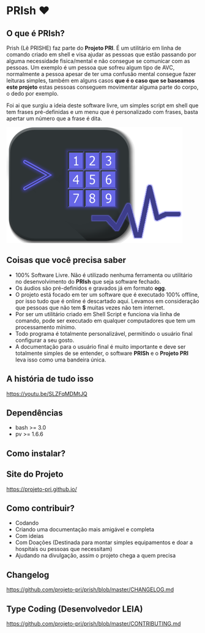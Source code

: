 # PRIsh ❤

## O que é PRIsh?
Prish (Lê PRISHE) faz parte do **Projeto PRI**. É um utilitário em linha de comando criado em shell e visa ajudar as pessoas que estão passando por alguma necessidade fisica/mental e não consegue se comunicar com as pessoas.
Um exemplo é um pessoa que sofreu algum tipo de AVC, normalmente a pessoa apesar de ter uma confusão mental consegue fazer leituras simples, também em alguns casos **que é o caso que se baseamos este projeto** estas pessoas conseguem movimentar alguma parte do corpo, o dedo por exemplo.

Foi ai que surgiu a ideia deste software livre, um simples script em shell que tem frases pré-definidas e um menu que é personalizado com frases, basta apertar um número que a frase é dita.


![PRIsh Logo](prish.png)


## Coisas que você precisa saber
- 100% Software Livre. Não é utilizado nenhuma ferramenta ou utilitário no desenvolvimento do **PRIsh** que seja software fechado.
- Os áudios são pré-definidos e gravados já em formato **ogg**.
- O projeto está focado em ter um software que é executado 100% offline, por isso tudo que é online é descartado aqui. Levamos em consideração que pessoas que não tem **$** muitas vezes não tem internet.
- Por ser um utilitário criado em Shell Script e funciona via linha de comando, pode ser executado em qualquer computadores que tem um processamento mínimo.
- Todo programa é totalmente personalizável, permitindo o usuário final configurar a seu gosto.
- A documentação para o usuário final é muito importante e deve ser totalmente simples de se entender, o software **PRISh** e o **Projeto PRI** leva isso como uma bandeira única.

## A história de tudo isso
https://youtu.be/SLZFqMDMtJQ

## Dependências
- bash >= 3.0
- pv   >= 1.6.6 

## Como instalar?


## Site do Projeto
https://projeto-pri.github.io/

## Como contribuir?
- Codando
- Criando uma documentação mais amigável e completa
- Com ideias
- Com Doações (Destinada para montar simples equipamentos e doar a hospitais ou pessoas que necessitam)
- Ajudando na divulgação, assim o projeto chega a quem precisa

## Changelog
https://github.com/projeto-pri/prish/blob/master/CHANGELOG.md

## Type Coding (Desenvolvedor LEIA)
https://github.com/projeto-pri/prish/blob/master/CONTRIBUTING.md
